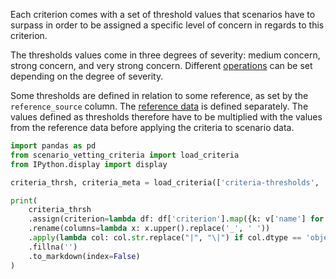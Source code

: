 Each criterion comes with a set of threshold values that scenarios have to surpass in order to be assigned a specific level of concern in regards to this criterion.

The thresholds values come in three degrees of severity: medium concern, strong concern, and very strong concern. Different [operations](../operations) can be set depending on the degree of severity.

Some thresholds are defined in relation to some reference, as set by the `reference_source` column. The [reference data](../reference_data) is defined separately. The values defined as thresholds therefore have to be multiplied with the values from the reference data before applying the criteria to scenario data.


```python exec="true" session="index" showcode="false"
import pandas as pd
from scenario_vetting_criteria import load_criteria
from IPython.display import display

criteria_thrsh, criteria_meta = load_criteria(['criteria-thresholds', 'criteria-metadata']).values()

print(
    criteria_thrsh
    .assign(criterion=lambda df: df['criterion'].map({k: v['name'] for k, v in criteria_meta.items()}))
    .rename(columns=lambda x: x.upper().replace('_', ' '))
    .apply(lambda col: col.str.replace("|", "\|") if col.dtype == 'object' else col)
    .fillna('')
    .to_markdown(index=False)
)
```
